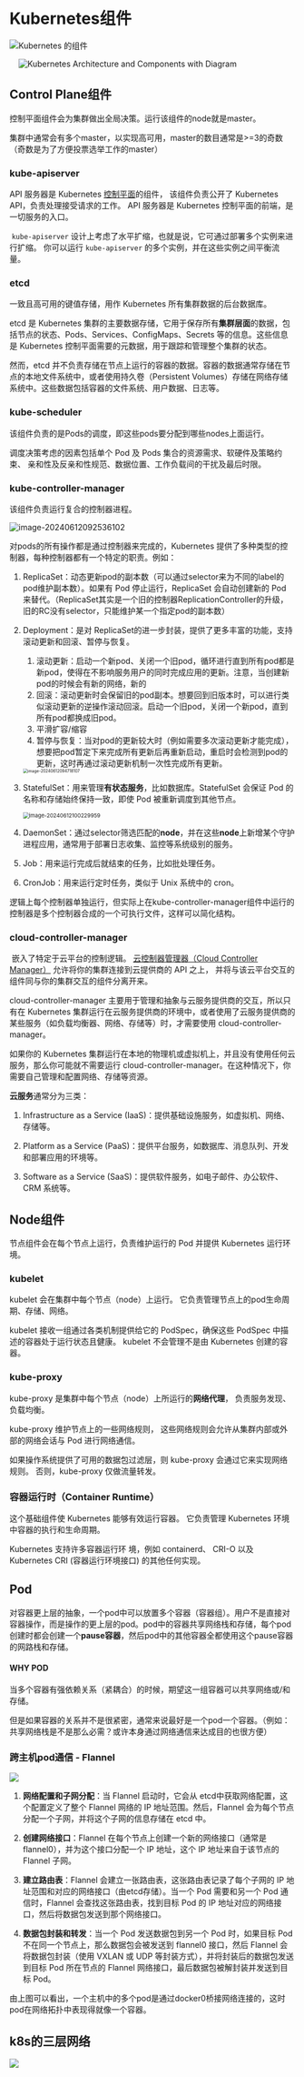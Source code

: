 # Kubernetes组件

![Kubernetes 的组件](https://kubernetes.io/images/docs/components-of-kubernetes.svg)

    ![Kubernetes Architecture and Components with Diagram](https://www.simform.com/wp-content/uploads/2023/08/Kubernetes-Architecture-Diagram.jpg)

## Control Plane组件

控制平面组件会为集群做出全局决策。运行该组件的node就是master。

集群中通常会有多个master，以实现高可用，master的数目通常是>=3的奇数（奇数是为了方便投票选举工作的master）

### kube-apiserver

API 服务器是 Kubernetes [控制平面](https://kubernetes.io/zh-cn/docs/reference/glossary/?all=true#term-control-plane)的组件， 该组件负责公开了 Kubernetes API，负责处理接受请求的工作。 API 服务器是 Kubernetes 控制平面的前端，是一切服务的入口。

 `kube-apiserver` 设计上考虑了水平扩缩，也就是说，它可通过部署多个实例来进行扩缩。 你可以运行 `kube-apiserver` 的多个实例，并在这些实例之间平衡流量。

### etcd

一致且高可用的键值存储，用作 Kubernetes 所有集群数据的后台数据库。

etcd 是 Kubernetes 集群的主要数据存储，它用于保存所有**集群层面**的数据，包括节点的状态、Pods、Services、ConfigMaps、Secrets 等的信息。这些信息是 Kubernetes 控制平面需要的元数据，用于跟踪和管理整个集群的状态。

然而，etcd 并不负责存储在节点上运行的容器的数据。容器的数据通常存储在节点的本地文件系统中，或者使用持久卷（Persistent Volumes）存储在网络存储系统中。这些数据包括容器的文件系统、用户数据、日志等。

### kube-scheduler

该组件负责的是Pods的调度，即这些pods要分配到哪些nodes上面运行。

调度决策考虑的因素包括单个 Pod 及 Pods 集合的资源需求、软硬件及策略约束、 亲和性及反亲和性规范、数据位置、工作负载间的干扰及最后时限。

### kube-controller-manager

该组件负责运行复合的控制器进程。

![image-20240612092536102](..\images\image-20240612092536102.png)

对pods的所有操作都是通过控制器来完成的，Kubernetes 提供了多种类型的控制器，每种控制器都有一个特定的职责。例如：

1. ReplicaSet：动态更新pod的副本数（可以通过selector来为不同的label的pod维护副本数）。如果有 Pod 停止运行，ReplicaSet 会自动创建新的 Pod 来替代。（ReplicaSet其实是一个旧的控制器ReplicationController的升级，旧的RC没有selector，只能维护某一个指定pod的副本数）

2. Deployment：是对 ReplicaSet的进一步封装，提供了更多丰富的功能，支持滚动更新和回滚、暂停与恢复。

   1. 滚动更新：启动一个新pod、关闭一个旧pod，循环进行直到所有pod都是新pod，使得在不影响服务用户的同时完成应用的更新。注意，当创建新pod的时候会有新的网络，新的
   2. 回滚：滚动更新时会保留旧的pod副本。想要回到旧版本时，可以进行类似滚动更新的逆操作滚动回滚。启动一个旧pod，关闭一个新pod，直到所有pod都换成旧pod。
   3. 平滑扩容/缩容
   4. 暂停与恢复：当对pod的更新较大时（例如需要多次滚动更新才能完成），想要把pod暂定下来完成所有更新后再重新启动，重启时会检测到pod的更新，这时再通过滚动更新机制一次性完成所有更新。

   <img src="..\images\image-20240612094718107.png" alt="image-20240612094718107" style="zoom: 50%;" />

3. StatefulSet：用来管理**有状态服务**，比如数据库。StatefulSet 会保证 Pod 的名称和存储始终保持一致，即使 Pod 被重新调度到其他节点。

   <img src="..\images\image-20240612100229959.png" alt="image-20240612100229959" style="zoom:67%;" />

4. DaemonSet：通过selector筛选匹配的**node**，并在这些**node**上新增某个守护进程应用，通常用于部署日志收集、监控等系统级别的服务。

5. Job：用来运行完成后就结束的任务，比如批处理任务。

6. CronJob：用来运行定时任务，类似于 Unix 系统中的 cron。

逻辑上每个控制器单独运行，但实际上在kube-controller-manager组件中运行的控制器是多个控制器合成的一个可执行文件，这样可以简化结构。



### cloud-controller-manager

 嵌入了特定于云平台的控制逻辑。 [云控制器管理器（Cloud Controller Manager）](https://kubernetes.io/zh-cn/docs/concepts/architecture/cloud-controller/) 允许将你的集群连接到云提供商的 API 之上， 并将与该云平台交互的组件同与你的集群交互的组件分离开来。

cloud-controller-manager 主要用于管理和抽象与云服务提供商的交互，所以只有在 Kubernetes 集群运行在云服务提供商的环境中，或者使用了云服务提供商的某些服务（如负载均衡器、网络、存储等）时，才需要使用 cloud-controller-manager。

如果你的 Kubernetes 集群运行在本地的物理机或虚拟机上，并且没有使用任何云服务，那么你可能就不需要运行 cloud-controller-manager。在这种情况下，你需要自己管理和配置网络、存储等资源。

**云服务**通常分为三类：

1. Infrastructure as a Service (IaaS)：提供基础设施服务，如虚拟机、网络、存储等。

2. Platform as a Service (PaaS)：提供平台服务，如数据库、消息队列、开发和部署应用的环境等。

3. Software as a Service (SaaS)：提供软件服务，如电子邮件、办公软件、CRM 系统等。

## Node组件

节点组件会在每个节点上运行，负责维护运行的 Pod 并提供 Kubernetes 运行环境。

### kubelet

kubelet 会在集群中每个节点（node）上运行。 它负责管理节点上的pod生命周期、存储、网络。

kubelet 接收一组通过各类机制提供给它的 PodSpec，确保这些 PodSpec 中描述的容器处于运行状态且健康。 kubelet 不会管理不是由 Kubernetes 创建的容器。

### kube-proxy

kube-proxy 是集群中每个节点（node）上所运行的**网络代理**， 负责服务发现、负载均衡。

kube-proxy 维护节点上的一些网络规则， 这些网络规则会允许从集群内部或外部的网络会话与 Pod 进行网络通信。

如果操作系统提供了可用的数据包过滤层，则 kube-proxy 会通过它来实现网络规则。 否则，kube-proxy 仅做流量转发。

### 容器运行时（Container Runtime）

这个基础组件使 Kubernetes 能够有效运行容器。 它负责管理 Kubernetes 环境中容器的执行和生命周期。

Kubernetes 支持许多容器运行环 境，例如 containerd、 CRI-O 以及 Kubernetes CRI (容器运行环境接口) 的其他任何实现。



## Pod

对容器更上层的抽象，一个pod中可以放置多个容器（容器组）。用户不是直接对容器操作，而是操作的更上层的pod。pod中的容器共享网络栈和存储，每个pod创建时都会创建一个**pause容器**，然后pod中的其他容器全都使用这个pause容器的网路栈和存储。

#### WHY POD

当多个容器有强依赖关系（紧耦合）的时候，期望这一组容器可以共享网络或/和存储。

但是如果容器的关系并不是很紧密，通常来说最好是一个pod一个容器。（例如：共享网络栈是不是那么必需？或许本身通过网络通信来达成目的也很方便）



### 跨主机pod通信 - Flannel

![](C:\Users\honor\AppData\Roaming\marktext\images\2024-05-12-14-15-37-image.png)

1. **网络配置和子网分配**：当 Flannel 启动时，它会从 etcd中获取网络配置，这个配置定义了整个 Flannel 网络的 IP 地址范围。然后，Flannel 会为每个节点分配一个子网，并将这个子网的信息存储在 etcd 中。

2. **创建网络接口**：Flannel 在每个节点上创建一个新的网络接口（通常是 flannel0），并为这个接口分配一个 IP 地址，这个 IP 地址来自于该节点的 Flannel 子网。

3. **建立路由表**：Flannel 会建立一张路由表，这张路由表记录了每个子网的 IP 地址范围和对应的网络接口（由etcd存储）。当一个 Pod 需要和另一个 Pod 通信时，Flannel 会查找这张路由表，找到目标 Pod 的 IP 地址对应的网络接口，然后将数据包发送到那个网络接口。

4. **数据包封装和转发**：当一个 Pod 发送数据包到另一个 Pod 时，如果目标 Pod 不在同一个节点上，那么数据包会被发送到 flannel0 接口，然后 Flannel 会将数据包封装（使用 VXLAN 或 UDP 等封装方式），并将封装后的数据包发送到目标 Pod 所在节点的 Flannel 网络接口，最后数据包被解封装并发送到目标 Pod。

由上图可以看出，一个主机中的多个pod是通过docker0桥接网络连接的，这时pod在网络拓扑中表现得就像一个容器。



## k8s的三层网络

![](C:\Users\honor\AppData\Roaming\marktext\images\2024-05-12-14-59-53-image.png)
